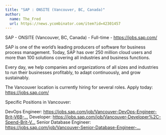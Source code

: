 ```yaml
---
title: "SAP : ONSITE (Vancouver, BC, Canada)"
author:
  name: The_Fred
  url: https://news.ycombinator.com/item?id=42301457
---
```

SAP - ONSITE (Vancouver, BC, Canada) - Full-time - <a href="https:&#x2F;&#x2F;jobs.sap.com&#x2F;" rel="nofollow">https:&#x2F;&#x2F;jobs.sap.com&#x2F;</a>

SAP is one of the world’s leading producers of software for business process management. Today, SAP has over 250 million cloud users and more than 100 solutions covering all industries and business functions.

Every day, we help companies and organizations of all sizes and industries to run their businesses profitably, to adapt continuously, and grow sustainably.

The Vancouver location is currently hiring for several roles. Apply today: <a href="https:&#x2F;&#x2F;jobs.sap.com&#x2F;" rel="nofollow">https:&#x2F;&#x2F;jobs.sap.com&#x2F;</a>

Specific Positions in Vancouver:

DevOps Engineer: <a href="https:&#x2F;&#x2F;jobs.sap.com&#x2F;job&#x2F;Vancouver-DevOps-Engineer-Brit-V6B-1A9&#x2F;1143369801&#x2F;" rel="nofollow">https:&#x2F;&#x2F;jobs.sap.com&#x2F;job&#x2F;Vancouver-DevOps-Engineer-Brit-V6B-...</a>
Developer: <a href="https:&#x2F;&#x2F;jobs.sap.com&#x2F;job&#x2F;Vancouver-Developer%2C-Spend-Brit-V6B-1A9&#x2F;1145957301&#x2F;" rel="nofollow">https:&#x2F;&#x2F;jobs.sap.com&#x2F;job&#x2F;Vancouver-Developer%2C-Spend-Brit-V...</a>
Senior Database Engineer: <a href="https:&#x2F;&#x2F;jobs.sap.com&#x2F;job&#x2F;Vancouver-Senior-Database-Engineer-Brit-V6B-1A9&#x2F;1142029201&#x2F;" rel="nofollow">https:&#x2F;&#x2F;jobs.sap.com&#x2F;job&#x2F;Vancouver-Senior-Database-Engineer-...</a>
<JobApplication />
